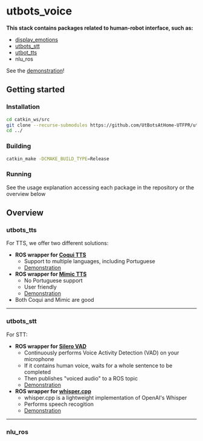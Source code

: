 # utbots_voice

**This stack contains packages related to human-robot interface, such as:**

- [display_emotions](https://github.com/UtBotsAtHome-UTFPR/display_emotions/tree/574f91eab071ab4ef88e66dae85b1703996774e3)
- [utbots_stt](https://github.com/UtBotsAtHome-UTFPR/utbots_voice/blob/master/utbots_stt)
- [utbot_tts](https://github.com/UtBotsAtHome-UTFPR/utbots_voice/tree/master/utbots_tts)
- nlu_ros

See the [demonstration](https://www.youtube.com/watch?v=4TaugaMfJ-8)!

## Getting started

### Installation

```bash 
cd catkin_ws/src
git clone --recurse-submodules https://github.com/UtBotsAtHome-UTFPR/utbots_voice.git
cd ../
```

### Building

```bash
catkin_make -DCMAKE_BUILD_TYPE=Release
```

### Running

See the usage explanation accessing each package in the repository or the overview below

## Overview

### utbots_tts

For TTS, we offer two different solutions:
- **ROS wrapper for [Coqui TTS](https://github.com/coqui-ai/TTS)**
    - Support to multiple languages, including Portuguese
    - [Demonstration](https://www.youtube.com/watch?v=Lzg7fp4lqDg)
- **ROS wrapper for [Mimic TTS](https://github.com/MycroftAI/mimic3)**
    - No Portuguese support
    - User friendly
    - [Demonstration](https://www.youtube.com/watch?v=mtwtwYdP4dc)
- Both Coqui and Mimic are good

---

### utbots_stt

For STT:
- **ROS wrapper for [Silero VAD](https://github.com/snakers4/silero-vad)**
    - Continuously performs Voice Activity Detection (VAD) on your microphone
    - If it contains human voice, waits for a whole sentence to be completed
    - Then publishes "voiced audio" to a ROS topic
    - [Demonstration](https://www.youtube.com/watch?v=CYQ5u8lt4v8)
- **ROS wrapper for [whisper.cpp](https://github.com/ggerganov/whisper.cpp)**
    - whisper.cpp is a lightweight implementation of OpenAI's Whisper
    - Performs speech recogition
    - [Demonstration](https://www.youtube.com/watch?v=3EmWbu2jJg0)

---

### nlu_ros
